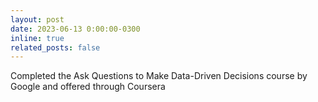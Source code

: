 ```yaml
---
layout: post
date: 2023-06-13 0:00:00-0300
inline: true
related_posts: false
---
```


Completed the Ask Questions to Make Data-Driven Decisions course by Google and offered through Coursera